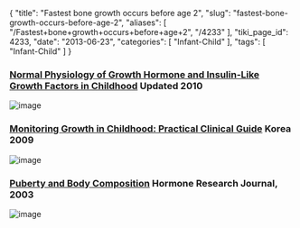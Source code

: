{
    "title": "Fastest bone growth occurs before age 2",
    "slug": "fastest-bone-growth-occurs-before-age-2",
    "aliases": [
        "/Fastest+bone+growth+occurs+before+age+2",
        "/4233"
    ],
    "tiki_page_id": 4233,
    "date": "2013-06-23",
    "categories": [
        "Infant-Child"
    ],
    "tags": [
        "Infant-Child"
    ]
}


### [Normal Physiology of Growth Hormone and Insulin-Like Growth Factors in Childhood](http://www.endotext.org/neuroendo/neuroendo5a/neuroendo5a.htm) Updated 2010

<img src="https://d1bk1kqxc0sym.cloudfront.net/attachments/jpeg/height-velocity2.jpg" alt="image">

### [Monitoring Growth in Childhood: Practical Clinical Guide](http://www.jkma.org/search.php?where=aview&id=10.5124/jkma.2009.52.3.211&code=0119JKMA&vmode=PUBREADER) Korea 2009

<img src="https://d1bk1kqxc0sym.cloudfront.net/attachments/jpeg/height-velocity-korea.jpg" alt="image">

### [Puberty and Body Composition](http://www.karger.com/Article/Fulltext/71224) Hormone Research Journal, 2003

<img src="https://d1bk1kqxc0sym.cloudfront.net/attachments/gif/bone-velocity.gif" alt="image">